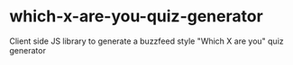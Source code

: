 which-x-are-you-quiz-generator
==============================

Client side JS library to generate a buzzfeed style "Which X are you" quiz generator
